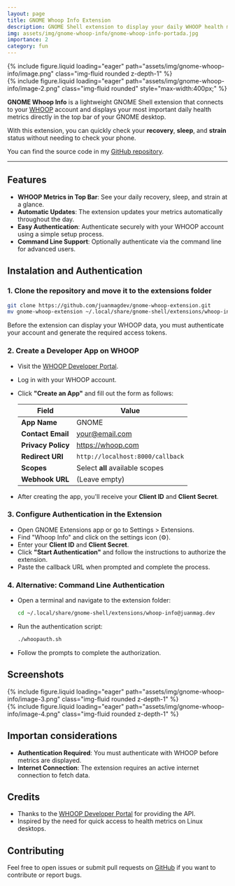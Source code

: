 ```yaml
---
layout: page
title: GNOME Whoop Info Extension
description: GNOME Shell extension to display your daily WHOOP health metrics (recovery, sleep, strain) directly in the top bar.
img: assets/img/gnome-whoop-info/gnome-whoop-info-portada.jpg
importance: 2
category: fun
---
```


<div class="row mt-3">
    <div class="col-12 d-flex justify-content-center">
        {% include figure.liquid loading="eager" path="assets/img/gnome-whoop-info/image.png" class="img-fluid rounded z-depth-1" %}
    </div>
</div>

<div class="row mt-2">
    <div class="col-8 offset-2 d-flex justify-content-center">
        {% include figure.liquid loading="eager" path="assets/img/gnome-whoop-info/image-2.png" class="img-fluid rounded" style="max-width:400px;" %}
    </div>
</div>

**GNOME Whoop Info** is a lightweight GNOME Shell extension that connects to your [WHOOP](https://www.whoop.com/) account and displays your most important daily health metrics directly in the top bar of your GNOME desktop.

With this extension, you can quickly check your **recovery**, **sleep**, and **strain** status without needing to check your phone.

You can find the source code in my [GitHub repository](https://github.com/juanmagdev/gnome-whoop-extension).

---

## Features

- **WHOOP Metrics in Top Bar**: See your daily recovery, sleep, and strain at a glance.
- **Automatic Updates**: The extension updates your metrics automatically throughout the day.
- **Easy Authentication**: Authenticate securely with your WHOOP account using a simple setup process.
- **Command Line Support**: Optionally authenticate via the command line for advanced users.

## Instalation and Authentication

### 1. Clone the repository and move it to the extensions folder

```bash
git clone https://github.com/juanmagdev/gnome-whoop-extension.git
mv gnome-whoop-extension ~/.local/share/gnome-shell/extensions/whoop-info@juanmag.dev
```

Before the extension can display your WHOOP data, you must authenticate your account and generate the required access tokens.

### 2. Create a Developer App on WHOOP

- Visit the [WHOOP Developer Portal](https://developer.whoop.com/).
- Log in with your WHOOP account.
- Click **"Create an App"** and fill out the form as follows:

  | Field              | Value                            |
  | ------------------ | -------------------------------- |
  | **App Name**       | GNOME                            |
  | **Contact Email**  | your@email.com                   |
  | **Privacy Policy** | https://whoop.com                |
  | **Redirect URI**   | `http://localhost:8000/callback` |
  | **Scopes**         | Select **all** available scopes  |
  | **Webhook URL**    | (Leave empty)                    |

- After creating the app, you'll receive your **Client ID** and **Client Secret**.

### 3. Configure Authentication in the Extension

- Open GNOME Extensions app or go to Settings > Extensions.
- Find "Whoop Info" and click on the settings icon (⚙️).
- Enter your **Client ID** and **Client Secret**.
- Click **"Start Authentication"** and follow the instructions to authorize the extension.
- Paste the callback URL when prompted and complete the process.

### 4. Alternative: Command Line Authentication

- Open a terminal and navigate to the extension folder:
  ```bash
  cd ~/.local/share/gnome-shell/extensions/whoop-info@juanmag.dev
  ```
- Run the authentication script:
  ```bash
  ./whoopauth.sh
  ```
- Follow the prompts to complete the authorization.

## Screenshots

<div class="row mt-3">
    <div class="col-12 d-flex justify-content-center">
        {% include figure.liquid loading="eager" path="assets/img/gnome-whoop-info/image-3.png" class="img-fluid rounded z-depth-1" %}
    </div>
</div>

<div class="row mt-3">
    <div class="col-12 d-flex justify-content-center">
        {% include figure.liquid loading="eager" path="assets/img/gnome-whoop-info/image-4.png" class="img-fluid rounded z-depth-1" %}
    </div>
</div>

## Importan considerations

- **Authentication Required**: You must authenticate with WHOOP before metrics are displayed.
- **Internet Connection**: The extension requires an active internet connection to fetch data.

## Credits

- Thanks to the [WHOOP Developer Portal](https://developer.whoop.com/) for providing the API.
- Inspired by the need for quick access to health metrics on Linux desktops.

## Contributing

Feel free to open issues or submit pull requests on [GitHub](https://github.com/juanmagdev/gnome-whoop-extension) if you want to contribute or report bugs.
